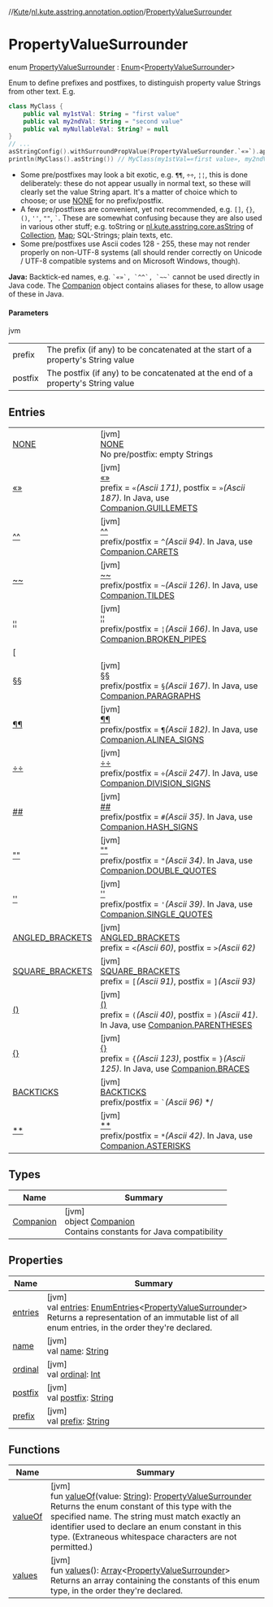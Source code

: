//[Kute](../../../index.md)/[nl.kute.asstring.annotation.option](../index.md)/[PropertyValueSurrounder](index.md)

# PropertyValueSurrounder

enum [PropertyValueSurrounder](index.md) : [Enum](https://kotlinlang.org/api/latest/jvm/stdlib/kotlin/-enum/index.html)&lt;[PropertyValueSurrounder](index.md)&gt; 

Enum to define prefixes and postfixes, to distinguish property value Strings from other text. E.g.

```kotlin
class MyClass {
    public val my1stVal: String = "first value"
    public val my2ndVal: String = "second value"
    public val myNullableVal: String? = null
}
// ...
asStringConfig().withSurroundPropValue(PropertyValueSurrounder.`«»`).applyAsDefault()
println(MyClass().asString()) // MyClass(my1stVal=«first value», my2ndVal=«second value», myNullableVal=null)
```

- 
   Some pre/postfixes may look a bit exotic, e.g. `¶¶`, `÷÷`, `¦¦`, this is done deliberately: these do not appear usually in normal text, so these will clearly set the value String apart. It's a matter of choice which to choose; or use [NONE](-n-o-n-e/index.md) for no prefix/postfix.
- 
   A few pre/postfixes are convenient, yet not recommended, e.g. `[]`, `{}`, `()`, `''`, `""`, `` ` ``. These are somewhat confusing because they are also used in various other stuff; e.g. toString or [nl.kute.asstring.core.asString](../../nl.kute.asstring.core/as-string.md) of [Collection](https://kotlinlang.org/api/latest/jvm/stdlib/kotlin.collections/-collection/index.html), [Map](https://kotlinlang.org/api/latest/jvm/stdlib/kotlin.collections/-map/index.html); SQL-Strings; plain texts, etc.
- 
   Some pre/postfixes use Ascii codes 128 - 255, these may not render properly on non-UTF-8 systems (all should render correctly on Unicode / UTF-8 compatible systems and on Microsoft Windows, though).

**Java:** Backtick-ed names, e.g.  `` `«»`, `^^`, `~~` `` cannot be used directly in Java code. The [Companion](-companion/index.md) object contains aliases for these, to allow usage of these in Java.

#### Parameters

jvm

| | |
|---|---|
| prefix | The prefix (if any) to be concatenated at the start of a property's String value |
| postfix | The postfix (if any) to be concatenated at the end of a property's String value |

## Entries

| | |
|---|---|
| [NONE](-n-o-n-e/index.md) | [jvm]<br>[NONE](-n-o-n-e/index.md)<br>No pre/postfix: empty Strings |
| [«»](«»/index.md) | [jvm]<br>[«»](«»/index.md)<br>prefix = `«`*(Ascii 171)*, postfix = `»`*(Ascii 187)*. In Java, use [Companion.GUILLEMETS](-companion/-g-u-i-l-l-e-m-e-t-s.md) |
| [^^](^^/index.md) | [jvm]<br>[^^](^^/index.md)<br>prefix/postfix = `^`*(Ascii 94)*. In Java, use [Companion.CARETS](-companion/-c-a-r-e-t-s.md) |
| [~~](~~/index.md) | [jvm]<br>[~~](~~/index.md)<br>prefix/postfix = `~`*(Ascii 126)*. In Java, use [Companion.TILDES](-companion/-t-i-l-d-e-s.md) |
| [¦¦](¦¦/index.md) | [jvm]<br>[¦¦](¦¦/index.md)<br>prefix/postfix = `¦`*(Ascii 166)*. In Java, use [Companion.BROKEN_PIPES](-companion/-b-r-o-k-e-n_-p-i-p-e-s.md) |
| [||]([124][124]/index.md) | [jvm]<br>[||]([124][124]/index.md)<br>prefix/postfix = `|`*(Ascii 124)*. In Java, use [Companion.PIPES](-companion/-p-i-p-e-s.md) |
| [§§](§§/index.md) | [jvm]<br>[§§](§§/index.md)<br>prefix/postfix = `§`*(Ascii 167)*. In Java, use [Companion.PARAGRAPHS](-companion/-p-a-r-a-g-r-a-p-h-s.md) |
| [¶¶](¶¶/index.md) | [jvm]<br>[¶¶](¶¶/index.md)<br>prefix/postfix = `¶`*(Ascii 182)*. In Java, use [Companion.ALINEA_SIGNS](-companion/-a-l-i-n-e-a_-s-i-g-n-s.md) |
| [÷÷](÷÷/index.md) | [jvm]<br>[÷÷](÷÷/index.md)<br>prefix/postfix = `÷`*(Ascii 247)*. In Java, use [Companion.DIVISION_SIGNS](-companion/-d-i-v-i-s-i-o-n_-s-i-g-n-s.md) |
| [##](##/index.md) | [jvm]<br>[##](##/index.md)<br>prefix/postfix = `#`*(Ascii 35)*. In Java, use [Companion.HASH_SIGNS](-companion/-h-a-s-h_-s-i-g-n-s.md) |
| [&quot;&quot;]([34][34]/index.md) | [jvm]<br>[&quot;&quot;]([34][34]/index.md)<br>prefix/postfix = `"`*(Ascii 34)*. In Java, use [Companion.DOUBLE_QUOTES](-companion/-d-o-u-b-l-e_-q-u-o-t-e-s.md) |
| [''](''/index.md) | [jvm]<br>[''](''/index.md)<br>prefix/postfix = `'`*(Ascii 39)*. In Java, use [Companion.SINGLE_QUOTES](-companion/-s-i-n-g-l-e_-q-u-o-t-e-s.md) |
| [ANGLED_BRACKETS](-a-n-g-l-e-d_-b-r-a-c-k-e-t-s/index.md) | [jvm]<br>[ANGLED_BRACKETS](-a-n-g-l-e-d_-b-r-a-c-k-e-t-s/index.md)<br>prefix = `<`*(Ascii 60)*, postfix = `>`*(Ascii 62)* |
| [SQUARE_BRACKETS](-s-q-u-a-r-e_-b-r-a-c-k-e-t-s/index.md) | [jvm]<br>[SQUARE_BRACKETS](-s-q-u-a-r-e_-b-r-a-c-k-e-t-s/index.md)<br>prefix = `[`*(Ascii 91)*, postfix = `]`*(Ascii 93)* |
| [()](()/index.md) | [jvm]<br>[()](()/index.md)<br>prefix = `(`*(Ascii 40)*, postfix = `)`*(Ascii 41)*. In Java, use [Companion.PARENTHESES](-companion/-p-a-r-e-n-t-h-e-s-e-s.md) |
| [{}]({}/index.md) | [jvm]<br>[{}]({}/index.md)<br>prefix = `{`*(Ascii 123)*, postfix = `}`*(Ascii 125)*. In Java, use [Companion.BRACES](-companion/-b-r-a-c-e-s.md) |
| [BACKTICKS](-b-a-c-k-t-i-c-k-s/index.md) | [jvm]<br>[BACKTICKS](-b-a-c-k-t-i-c-k-s/index.md)<br>prefix/postfix = ``` ` ```*(Ascii 96)* */ |
| [**]([42][42]/index.md) | [jvm]<br>[**]([42][42]/index.md)<br>prefix/postfix = `*`*(Ascii 42)*. In Java, use [Companion.ASTERISKS](-companion/-a-s-t-e-r-i-s-k-s.md) |

## Types

| Name | Summary |
|---|---|
| [Companion](-companion/index.md) | [jvm]<br>object [Companion](-companion/index.md)<br>Contains constants for Java compatibility |

## Properties

| Name | Summary |
|---|---|
| [entries](entries.md) | [jvm]<br>val [entries](entries.md): [EnumEntries](https://kotlinlang.org/api/latest/jvm/stdlib/kotlin.enums/-enum-entries/index.html)&lt;[PropertyValueSurrounder](index.md)&gt;<br>Returns a representation of an immutable list of all enum entries, in the order they're declared. |
| [name](../../nl.kute.hashing/-digest-method/-m-d5/index.md#-372974862%2FProperties%2F-1216412040) | [jvm]<br>val [name](../../nl.kute.hashing/-digest-method/-m-d5/index.md#-372974862%2FProperties%2F-1216412040): [String](https://kotlinlang.org/api/latest/jvm/stdlib/kotlin/-string/index.html) |
| [ordinal](../../nl.kute.hashing/-digest-method/-m-d5/index.md#-739389684%2FProperties%2F-1216412040) | [jvm]<br>val [ordinal](../../nl.kute.hashing/-digest-method/-m-d5/index.md#-739389684%2FProperties%2F-1216412040): [Int](https://kotlinlang.org/api/latest/jvm/stdlib/kotlin/-int/index.html) |
| [postfix](postfix.md) | [jvm]<br>val [postfix](postfix.md): [String](https://kotlinlang.org/api/latest/jvm/stdlib/kotlin/-string/index.html) |
| [prefix](prefix.md) | [jvm]<br>val [prefix](prefix.md): [String](https://kotlinlang.org/api/latest/jvm/stdlib/kotlin/-string/index.html) |

## Functions

| Name | Summary |
|---|---|
| [valueOf](value-of.md) | [jvm]<br>fun [valueOf](value-of.md)(value: [String](https://kotlinlang.org/api/latest/jvm/stdlib/kotlin/-string/index.html)): [PropertyValueSurrounder](index.md)<br>Returns the enum constant of this type with the specified name. The string must match exactly an identifier used to declare an enum constant in this type. (Extraneous whitespace characters are not permitted.) |
| [values](values.md) | [jvm]<br>fun [values](values.md)(): [Array](https://kotlinlang.org/api/latest/jvm/stdlib/kotlin/-array/index.html)&lt;[PropertyValueSurrounder](index.md)&gt;<br>Returns an array containing the constants of this enum type, in the order they're declared. |
